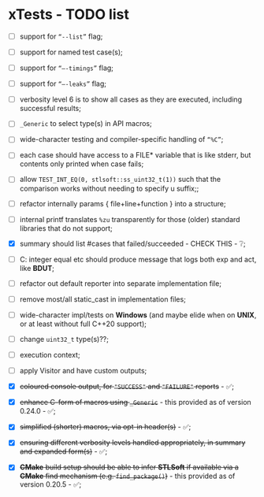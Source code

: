 # xTests - TODO list <!-- omit in toc -->


* [ ] support for `“--list”` flag;
* [ ] support for named test case(s);
* [ ] support for `“—-timings”` flag;
* [ ] support for `“—-leaks”` flag;
* [ ] verbosity level 6 is to show all cases as they are executed, including successful results;
* [ ] `_Generic` to select type(s) in API macros;
* [ ] wide-character testing and compiler-specific handling of `“%C”`;
* [ ] each case should have access to a FILE* variable that is like stderr, but contents only printed when case fails;
* [ ] allow `TEST_INT_EQ(0, stlsoft::ss_uint32_t(1))` such that the comparison works without needing to specify u suffix;;
* [ ] refactor internally params { file+line+function } into a structure;
* [ ] internal printf translates `%zu` transparently for those (older) standard libraries that do not support;
* [x] summary should list #cases that failed/succeeded - CHECK THIS - ❔;
* [ ] C: integer equal etc should produce message that logs both exp and act, like **BDUT**;
* [ ] refactor out default reporter into separate implementation file;
* [ ] remove most/all static_cast in implementation files;
* [ ] wide-character impl/tests on **Windows** (and maybe elide when on **UNIX**, or at least without full C++20 support);
* [ ] change `uint32_t` type(s)??;
* [ ] execution context;
* [ ] apply Visitor and have custom outputs;
* [x] ~~coloured console output, for `"SUCCESS"` and `"FAILURE"` reports~~ - ✅;
* [x] ~~enhance C-form of macros using `_Generic`~~ - this provided as of version 0.24.0 - ✅;
* [x] ~~simplified (shorter) macros, via opt-in header(s)~~ - ✅;
* [x] ~~ensuring different verbosity levels handled appropriately, in summary and expanded form(s)~~ - ✅;
* [x] ~~**CMake** build setup should be able to infer **STLSoft** if available via a **CMake** find mechanism  (e.g. `find_package()`)~~ - this provided as of version 0.20.5 - ✅;


<!-- ########################### end of file ########################### -->



